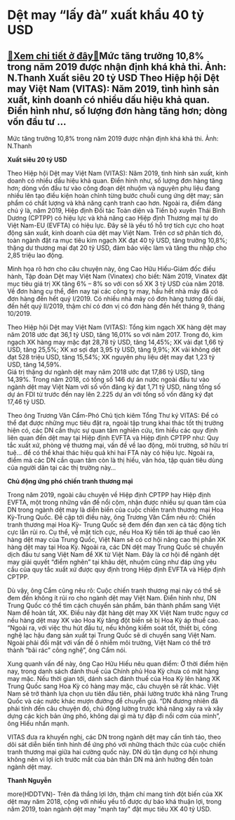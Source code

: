 Dệt may “lấy đà” xuất khẩu 40 tỷ USD
====================================

[:gift:Xem chi tiết ở đây:gift:](https://hddtvn.com/det-may-lay-da-xuat-khau-40-ty-usd/)Mức tăng trưởng 10,8% trong năm 2019 được nhận định khá khả thi. Ảnh: N.Thanh Xuất siêu 20 tỷ USD Theo Hiệp hội Dệt may Việt Nam (VITAS): Năm 2019, tình hình sản xuất, kinh doanh có nhiều dấu hiệu khả quan. Điển hình như, số lượng đơn hàng tăng hơn; dòng vốn đầu tư …
---------------------------------------------------------------------------------------------------------------------------------------------------------------------------------------------------------------------------------------------------------------------------







 






 Mức tăng trưởng 10,8% trong năm 2019 được nhận định khá khả thi. Ảnh: N.Thanh 


**Xuất siêu 20 tỷ USD**


Theo Hiệp hội Dệt may Việt Nam (VITAS): Năm 2019, tình hình sản xuất, kinh doanh có nhiều dấu hiệu khả quan. Điển hình như, số lượng đơn hàng tăng hơn; dòng vốn đầu tư vào công đoạn dệt nhuộm và nguyên phụ liệu đang nhiều lên tạo điều kiện hoàn chỉnh từng bước chuỗi cung ứng dệt may; sản phẩm có chất lượng và khả năng cạnh tranh cao hơn. Ngoài ra, điểm đáng chú ý là, năm 2019, Hiệp định Đối tác Toàn diện và Tiến bộ xuyên Thái Bình Dương (CPTPP) có hiệu lực và khả năng cao Hiệp định Thương mại tự do Việt Nam-EU (EVFTA) có hiệu lực. Đây sẽ là yếu tố hỗ trợ tích cực cho hoạt động sản xuất, kinh doanh của dệt may Việt Nam. Trên cơ sở phân tích đó, toàn ngành đặt ra mục tiêu kim ngạch XK đạt 40 tỷ USD, tăng trưởng 10,8%; thặng dư thương mại đạt 20 tỷ USD, đảm bảo việc làm và tăng thu nhập cho 2,85 triệu lao động. 


Minh họa rõ hơn cho câu chuyện này, ông Cao Hữu Hiếu-Giám đốc điều hành, Tập đoàn Dệt may Việt Nam (Vinatex) cho biết: Năm 2019, Vinatex đặt mục tiêu giá trị XK tăng 6% – 8% so với con số XK 3 tỷ USD của năm 2018. Về đơn hàng cụ thể, đến nay tại các công ty may, hầu hết nhà máy đã có đơn hàng đến hết quý I/2019. Có nhiều nhà máy có đơn hàng tương đối dài, đến hết quý II/2019, thậm chí có đơn vị có đơn hàng đến hết tháng 9, tháng 10/2019. 








Theo Hiệp hội Dệt may Việt Nam (VITAS): Tổng kim ngạch XK hàng dệt may năm 2018 ước đạt 36,1 tỷ USD, tăng 16,01% so với năm 2017. Trong đó, kim ngạch XK hàng may mặc đạt 28,78 tỷ USD, tăng 14,45%; XK vải đạt 1,66 tỷ USD, tăng 25,5%; XK xơ sợi đạt 3,95 tỷ USD, tăng 9,9%; XK vải không dệt đạt 528 triệu USD, tăng 15,54%; XK nguyên phụ liệu dệt may đạt 1,23 tỷ USD, tăng 14,59%.   
 Giá trị thặng dư ngành dệt may năm 2018 ước đạt 17,86 tỷ USD, tăng 14,39%. Trong năm 2018, có tổng số 146 dự án nước ngoài đầu tư vào ngành dệt may Việt Nam với số vốn đăng ký đạt 1,71 tỷ USD, nâng tổng số dự án FDI từ trước đến nay lên 2.225 dự án với tổng số vốn đăng ký đạt 17,46 tỷ USD.






Theo ông Trương Văn Cẩm-Phó Chủ tịch kiêm Tổng Thư ký VITAS: Để có thể đạt được những mục tiêu đặt ra, ngoài tập trung khai thác tốt thị trường hiện có, các DN cần thực sự quan tâm nghiên cứu, tìm hiểu các quy định liên quan đến dệt may tại Hiệp định EVFTA và Hiệp định CPTPP như: Quy tắc xuất xứ, phòng vệ thương mại, vấn đề về lao động, môi trường, sở hữu trí tuệ… để có thể khai thác hiệu quả khi hai FTA này có hiệu lực. Ngoài ra, điểm mà các DN cần quan tâm còn là thị hiếu, văn hóa, tập quán tiêu dùng của người dân tại các thị trường này…


**Chủ động ứng phó chiến tranh thương mại** 


Trong năm 2019, ngoài câu chuyện về Hiệp định CPTPP hay Hiệp định EVFTA, một trong những vấn đề nổi cộm, nhận được nhiều sự quan tâm của DN trong ngành dệt may là diễn biến của cuộc chiến tranh thương mại Hoa Kỳ-Trung Quốc. Đề cập tới điều này, ông Trương Văn Cẩm nêu rõ: Chiến tranh thương mại Hoa Kỳ- Trung Quốc sẽ đem đến đan xen cả tác động tích cực lẫn rủi ro. Cụ thể, về mặt tích cực, nếu Hoa Kỳ tiến tới áp thuế cao lên hàng dệt may của Trung Quốc, Việt Nam sẽ có cơ hội nâng cao thị phần XK hàng dệt may tại Hoa Kỳ. Ngoài ra, các DN dệt may Trung Quốc sẽ chuyển dịch đầu tư sang Việt Nam để XK từ Việt Nam. Đây là cơ hội để ngành dệt may giải quyết “điểm nghẽn” tại khâu dệt, nhuộm cũng như đáp ứng yêu cầu của quy tắc xuất xứ được quy định trong Hiệp định EVFTA và Hiệp định CPTPP.


Dù vậy, ông Cẩm cũng nêu rõ: Cuộc chiến tranh thương mại này có thể sẽ đem đến không ít rủi ro cho ngành dệt may Việt Nam. Điển hình như, DN Trung Quốc có thể tìm cách chuyển sản phẩm, bán thành phẩm sang Việt Nam để hoàn tất, XK. Điều này đặt hàng dệt may XK Việt Nam trước nguy cơ nếu hàng dệt may XK vào Hoa Kỳ tăng đột biến sẽ bị Hoa Kỳ áp thuế cao. “Ngoài ra, với việc thu hút đầu tư, nếu không kiểm soát tốt, thiết bị, công nghệ lạc hậu đang sản xuất tại Trung Quốc sẽ di chuyển sang Việt Nam. Ngoài phải đối mặt với vấn đề ô nhiễm môi trường, Việt Nam có thể trở thành “bãi rác” công nghệ”, ông Cẩm nói. 


Xung quanh vấn đề này, ông Cao Hữu Hiếu nêu quan điểm: Ở thời điểm hiện nay, trong danh sách đánh thuế của Chính phủ Hoa Kỳ chưa có mặt hàng may mặc. Nếu thời gian tới, dánh sách đánh thuế của Hoa Kỳ lên hàng XK Trung Quốc sang Hoa Kỳ có hàng may mặc, câu chuyện sẽ rất khác. Việt Nam sẽ trở thành lựa chọn ưu tiên đầu tiên, phải lường trước khả năng Trung Quốc và các nước khác mượn đường để chuyển giá. “DN đương nhiên đã phải tính đến câu chuyện đó, chủ động lường trước khả năng xảy ra và xây dựng các kịch bản ứng phó, không dại gì mà tự đập đi nồi cơm của mình”, ông Hiếu nhấn mạnh. 


VITAS đưa ra khuyến nghị, các DN trong ngành dệt may cần tỉnh táo, theo dõi sát diễn biến tình hình để ứng phó với những thách thức của cuộc chiến tranh thương mại giữa hai cường quốc này. DN dù tận dụng cơ hội nhưng không nên vì lợi ích trước mắt của bản thân DN mà ảnh hưởng đến toàn ngành dệt may. 






**Thanh Nguyễn**



more(HDDTVN)- Trên đà thắng lợi lớn, thậm chí mang tính đột biến của XK dệt may năm 2018, cộng với nhiều yếu tố được dự báo khá thuận lợi, trong năm 2019, toàn ngành dệt may "mạnh tay" đặt mục tiêu XK 40 tỷ USD.

